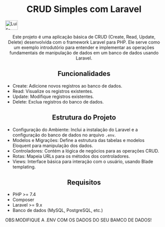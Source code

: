 <h1 style="text-align: center;">CRUD Simples com Laravel</h1>
<img align="center" alt="Luis-Laravel" height="30" width="40" src="https://cdn.jsdelivr.net/gh/devicons/devicon@latest/icons/laravel/laravel-original.svg">

<p style="text-align: center;">Este projeto é uma aplicação básica de CRUD (Create, Read, Update, Delete) desenvolvida com o framework Laravel para PHP. Ele serve como um exemplo introdutório para entender e implementar as operações fundamentais de manipulação de dados em um banco de dados usando Laravel.</p>

<h2 style="text-align: center;">Funcionalidades</h2>
<ul>
  <li>Create: Adicione novos registros ao banco de dados.</li>
  <li>Read: Visualize os registros existentes.</li>
  <li>Update: Modifique registros existentes.</li>
  <li>Delete: Exclua registros do banco de dados.</li>
</ul>

<h2 style="text-align: center;">Estrutura do Projeto</h2>
<ul>
  <li>Configuração do Ambiente: Inclui a instalação do Laravel e a configuração do banco de dados no arquivo <code>.env</code>.</li>
  <li>Modelos e Migrações: Define a estrutura das tabelas e modelos Eloquent para manipulação dos dados.</li>
  <li>Controladores: Contém a lógica de negócios para as operações CRUD.</li>
  <li>Rotas: Mapeia URLs para os métodos dos controladores.</li>
  <li>Views: Interface básica para interação com o usuário, usando Blade templating.</li>
</ul>

<h2 style="text-align: center;">Requisitos</h2>
<ul>
  <li>PHP >= 7.4</li>
  <li>Composer</li>
  <li>Laravel >= 9.x</li>
  <li>Banco de dados (MySQL, PostgreSQL, etc.)</li>
</ul>
    OBS:MODIFIQUE A .ENV COM OS DADOS DO SEU BAMCO DE DADOS!

 
 
